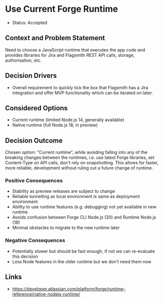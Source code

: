 # Use Current Forge Runtime

* Status: Accepted

## Context and Problem Statement

Need to choose a JavaScript runtime that executes the app code and provides libraries for Jira and Flagsmith REST API calls, storage, authorisation, etc.

## Decision Drivers

* Overall requirement to quickly tick the box that Flagsmith has a Jira integration and offer MVP functionality which can be iterated on later.

## Considered Options

* Current runtime (limited Node.js 14, generally available)
* Native runtime (full Node.js 18, in preview)

## Decision Outcome

Chosen option: "Current runtime", while avoiding falling into any of the breaking changes between the runtimes, i.e. use latest Forge libraries, set Content-Type on API calls, don't rely on snapshotting. This allows for faster, more reliable, development without ruling out a future change of runtime.

### Positive Consequences

* Stability as preview releases are subject to change
* Reliable tunnelling as local environment is same as deployment environment
* Ability to use runtime features (e.g. debugging) not yet available in new runtime
* Avoids confusion between Forge CLI Node.js (20) and Runtime Node.js (18)
* Minimal obstacles to migrate to the new runtime later

### Negative Consequences

* Potentially slower but should be fast enough, if not we can re-evaluate this decision
* Less Node features in the older runtime but we don't need them now

## Links

* https://developer.atlassian.com/platform/forge/runtime-reference/native-nodejs-runtime/
